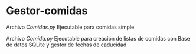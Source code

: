 # Gestor-comidas

Archivo *Comidas.py* Ejecutable para comidas simple


Archivo *Comida.py* Ejecutable para creación de listas de comidas con Base de datos SQLite y gestor de fechas de caducidad
